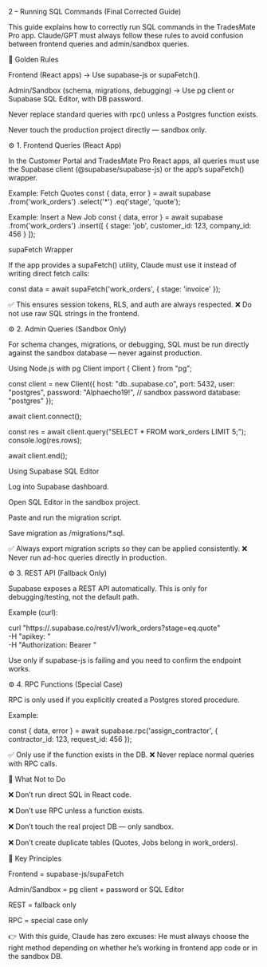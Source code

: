 2 – Running SQL Commands (Final Corrected Guide)

This guide explains how to correctly run SQL commands in the TradesMate Pro app.
Claude/GPT must always follow these rules to avoid confusion between frontend queries and admin/sandbox queries.

🔑 Golden Rules

Frontend (React apps) → Use supabase-js or supaFetch().

Admin/Sandbox (schema, migrations, debugging) → Use pg client or Supabase SQL Editor, with DB password.

Never replace standard queries with rpc() unless a Postgres function exists.

Never touch the production project directly — sandbox only.

⚙️ 1. Frontend Queries (React App)

In the Customer Portal and TradesMate Pro React apps, all queries must use the Supabase client (@supabase/supabase-js) or the app’s supaFetch() wrapper.

Example: Fetch Quotes
const { data, error } = await supabase
  .from('work_orders')
  .select('*')
  .eq('stage', 'quote');

Example: Insert a New Job
const { data, error } = await supabase
  .from('work_orders')
  .insert([
    { stage: 'job', customer_id: 123, company_id: 456 }
  ]);

supaFetch Wrapper

If the app provides a supaFetch() utility, Claude must use it instead of writing direct fetch calls:

const data = await supaFetch('work_orders', { stage: 'invoice' });


✅ This ensures session tokens, RLS, and auth are always respected.
❌ Do not use raw SQL strings in the frontend.

⚙️ 2. Admin Queries (Sandbox Only)

For schema changes, migrations, or debugging, SQL must be run directly against the sandbox database — never against production.

Using Node.js with pg Client
import { Client } from "pg";

const client = new Client({
  host: "db.<sandbox-project-id>.supabase.co",
  port: 5432,
  user: "postgres",
  password: "Alphaecho19!",   // sandbox password
  database: "postgres"
});

await client.connect();

const res = await client.query("SELECT * FROM work_orders LIMIT 5;");
console.log(res.rows);

await client.end();

Using Supabase SQL Editor

Log into Supabase dashboard.

Open SQL Editor in the sandbox project.

Paste and run the migration script.

Save migration as /migrations/*.sql.

✅ Always export migration scripts so they can be applied consistently.
❌ Never run ad-hoc queries directly in production.

⚙️ 3. REST API (Fallback Only)

Supabase exposes a REST API automatically. This is only for debugging/testing, not the default path.

Example (curl):

curl "https://<project-id>.supabase.co/rest/v1/work_orders?stage=eq.quote" \
  -H "apikey: <anon-key>" \
  -H "Authorization: Bearer <anon-key>"


Use only if supabase-js is failing and you need to confirm the endpoint works.

⚙️ 4. RPC Functions (Special Case)

RPC is only used if you explicitly created a Postgres stored procedure.

Example:

const { data, error } = await supabase.rpc('assign_contractor', {
  contractor_id: 123,
  request_id: 456
});


✅ Only use if the function exists in the DB.
❌ Never replace normal queries with RPC calls.

🚫 What Not to Do

❌ Don’t run direct SQL in React code.

❌ Don’t use RPC unless a function exists.

❌ Don’t touch the real project DB — only sandbox.

❌ Don’t create duplicate tables (Quotes, Jobs belong in work_orders).

🎯 Key Principles

Frontend = supabase-js/supaFetch

Admin/Sandbox = pg client + password or SQL Editor

REST = fallback only

RPC = special case only

👉 With this guide, Claude has zero excuses:
He must always choose the right method depending on whether he’s working in frontend app code or in the sandbox DB.
